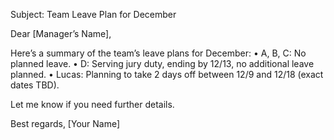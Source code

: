 Subject: Team Leave Plan for December

Dear [Manager’s Name],

Here’s a summary of the team’s leave plans for December:
	•	A, B, C: No planned leave.
	•	D: Serving jury duty, ending by 12/13, no additional leave planned.
	•	Lucas: Planning to take 2 days off between 12/9 and 12/18 (exact dates TBD).

Let me know if you need further details.

Best regards,
[Your Name]